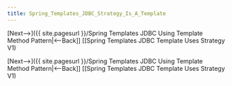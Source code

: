 ```yaml
---
title: Spring_Templates_JDBC_Strategy_Is_A_Template
---
```

[Next-->]({{ site.pagesurl }}/Spring Templates JDBC Using Template Method Pattern|<--Back]] [[Spring Templates JDBC Template Uses Strategy V1)



[Next-->]({{ site.pagesurl }}/Spring Templates JDBC Using Template Method Pattern|<--Back]] [[Spring Templates JDBC Template Uses Strategy V1)